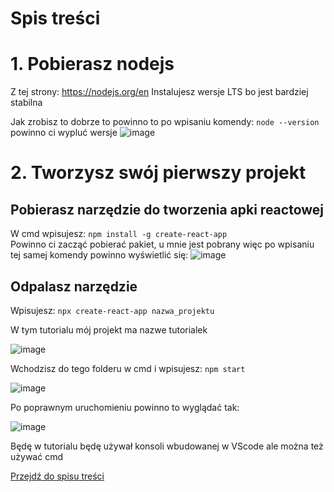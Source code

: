 
# Spis treści



# 1. Pobierasz nodejs
Z tej strony: https://nodejs.org/en
Instalujesz wersje LTS bo jest bardziej stabilna

Jak zrobisz to dobrze to powinno to po wpisaniu komendy:
`node --version` 
powinno ci wypluć wersje
![image](https://github.com/Gekimaru/reactTutorial/assets/85436765/1d4c38b2-8224-46ca-989c-723808b1d035)


# 2. Tworzysz swój pierwszy projekt
## Pobierasz narzędzie do tworzenia apki reactowej
W cmd wpisujesz:
`npm install -g create-react-app`    
Powinno ci zacząć pobierać pakiet, u mnie jest pobrany więc po wpisaniu tej samej komendy powinno wyświetlić się:
![image](https://github.com/Gekimaru/reactTutorial/assets/85436765/a7d194b7-44bd-49a1-afe9-74d7d769f443)

## Odpalasz narzędzie
Wpisujesz:
`npx create-react-app nazwa_projektu`  

W tym tutorialu mój projekt ma nazwe tutorialek  

![image](https://github.com/Gekimaru/reactTutorial/assets/85436765/ec8413a4-7046-4e49-be03-320dcf6ecdc3)

Wchodzisz do tego folderu w cmd i wpisujesz:
`npm start`  

![image](https://github.com/Gekimaru/reactTutorial/assets/85436765/256d8def-978c-476f-86df-3c067e52b951)

Po poprawnym uruchomieniu powinno to wyglądać tak:

![image](https://github.com/Gekimaru/reactTutorial/assets/85436765/c6f47187-0059-48d0-97dd-0cf1c9a35dea)

Będę w tutorialu będę używał konsoli wbudowanej w VScode ale można też używać cmd 


[Przejdź do spisu treści](#spis-treści)  

